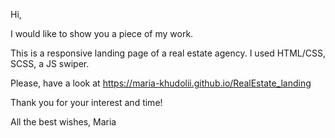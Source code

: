Hi,

I would like to show you a piece of my work.

This is a responsive landing page of a real estate agency. I used HTML/CSS, SCSS, a JS swiper.

Please, have a look at https://maria-khudolii.github.io/RealEstate_landing

Thank you for your interest and time!

All the best wishes, Maria



